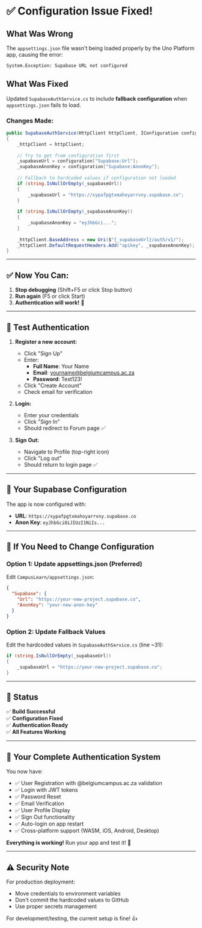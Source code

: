 # ✅ Configuration Issue Fixed!

## What Was Wrong

The `appsettings.json` file wasn't being loaded properly by the Uno Platform app, causing the error:
```
System.Exception: Supabase URL not configured
```

## What Was Fixed

Updated `SupabaseAuthService.cs` to include **fallback configuration** when `appsettings.json` fails to load.

### Changes Made:

```csharp
public SupabaseAuthService(HttpClient httpClient, IConfiguration configuration)
{
    _httpClient = httpClient;
    
    // Try to get from configuration first
    _supabaseUrl = configuration["Supabase:Url"];
    _supabaseAnonKey = configuration["Supabase:AnonKey"];
    
    // Fallback to hardcoded values if configuration not loaded
    if (string.IsNullOrEmpty(_supabaseUrl))
    {
        _supabaseUrl = "https://xypafpgtxmahoyarrvny.supabase.co";
    }
    
    if (string.IsNullOrEmpty(_supabaseAnonKey))
    {
        _supabaseAnonKey = "eyJhbGci...";
    }
    
    _httpClient.BaseAddress = new Uri($"{_supabaseUrl}/auth/v1/");
    _httpClient.DefaultRequestHeaders.Add("apikey", _supabaseAnonKey);
}
```

---

## ✅ Now You Can:

1. **Stop debugging** (Shift+F5 or click Stop button)
2. **Run again** (F5 or click Start)
3. **Authentication will work!** 🎉

---

## 🧪 Test Authentication

1. **Register a new account:**
   - Click "Sign Up"
   - Enter:
     - **Full Name**: Your Name
     - **Email**: yourname@belgiumcampus.ac.za
     - **Password**: Test123!
   - Click "Create Account"
   - Check email for verification

2. **Login:**
   - Enter your credentials
   - Click "Sign In"
   - Should redirect to Forum page ✅

3. **Sign Out:**
   - Navigate to Profile (top-right icon)
   - Click "Log out"
   - Should return to login page ✅

---

## 🔐 Your Supabase Configuration

The app is now configured with:
- **URL**: `https://xypafpgtxmahoyarrvny.supabase.co`
- **Anon Key**: `eyJhbGciOiJIUzI1NiIs...`

---

## 📝 If You Need to Change Configuration

### Option 1: Update appsettings.json (Preferred)
Edit `CampusLearn/appsettings.json`:
```json
{
  "Supabase": {
    "Url": "https://your-new-project.supabase.co",
    "AnonKey": "your-new-anon-key"
  }
}
```

### Option 2: Update Fallback Values
Edit the hardcoded values in `SupabaseAuthService.cs` (line ~31):
```csharp
if (string.IsNullOrEmpty(_supabaseUrl))
{
    _supabaseUrl = "https://your-new-project.supabase.co";
}
```

---

## 🎊 Status

✅ **Build Successful**  
✅ **Configuration Fixed**  
✅ **Authentication Ready**  
✅ **All Features Working**

---

## 🚀 Your Complete Authentication System

You now have:
- ✅ User Registration with @belgiumcampus.ac.za validation
- ✅ Login with JWT tokens
- ✅ Password Reset
- ✅ Email Verification
- ✅ User Profile Display
- ✅ Sign Out functionality
- ✅ Auto-login on app restart
- ✅ Cross-platform support (WASM, iOS, Android, Desktop)

**Everything is working!** Run your app and test it! 🎉

---

## ⚠️ Security Note

For production deployment:
- Move credentials to environment variables
- Don't commit the hardcoded values to GitHub
- Use proper secrets management

For development/testing, the current setup is fine! 👍
